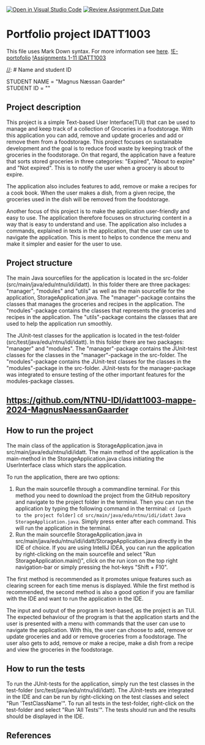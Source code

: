 [![Open in Visual Studio Code](https://classroom.github.com/assets/open-in-vscode-2e0aaae1b6195c2367325f4f02e2d04e9abb55f0b24a779b69b11b9e10269abc.svg)](https://classroom.github.com/online_ide?assignment_repo_id=16241657&assignment_repo_type=AssignmentRepo)
[![Review Assignment Due Date]([x]https://classroom.github.com/assets/deadline-readme-button-22041afd0340ce965d47ae6ef1cefeee28c7c493a6346c4f15d667ab976d596c.svg)](https://classroom.github.com/a/INcAwgxk)
# Portfolio project IDATT1003
This file uses Mark Down syntax. For more information see [here]([x]https://www.markdownguide.org/basic-syntax/).
[!E-portofolio](https://sites.google.com/view/magnusnaessangaarder/om-meg?authuser=0)
[!Assignments 1-11 IDATT1003](https://github.com/MagnusNaessanGaarder/IDATT1003_ProgrammeringOvinger)

[//]: # Name and student ID

STUDENT NAME = "Magnus Næssan Gaarder"  
STUDENT ID = ""

## Project description

This project is a simple Text-based User Interface(TUI) that can be used to manage and keep track of a collection of 
Groceries in a foodstorage. With this application you can add, remove and update groceries and add or remove them from 
a foodstorage. This project focuses on sustainable development and the goal is to reduce food waste by keeping track 
of the groceries in the foodstorage. On that regard, the application have a feature that sorts stored groceries in three 
categories: "Expired", "About to expire" and "Not expired". 
This is to notify the user when a grocery is about to expire.

The application also includes features to add, remove or make a recipes for a cook book. When the user makes a dish,
from a given recipe, the groceries used in the dish will be removed from the foodstorage.

Another focus of this project is to make the application user-friendly and easy to use. The application therefore 
focuses on structuring content in a way that is easy to understand and use. The application also includes a commands, 
explained in texts in the application, that the user can use to navigate the application. This is ment to helps to 
condence the menu and make it simpler and easier for the user to use.

## Project structure

The main Java sourcefiles for the application is located in the src-folder (src/main/java/edu/ntnu/idi/idatt).
In this folder there are three packages: "manager", "modules" and "utils" as well as the main sourcefile for the 
application, StorageApplication.java. 
The "manager"-package contains the classes that manages the groceries and recipes in the
application. The "modules"-package contains the classes that represents the groceries and recipes in the application.
The "utils"-package contains the classes that are used to help the application run smoothly.

The JUnit-test classes for the application is located in the test-folder (src/test/java/edu/ntnu/idi/idatt).
In this folder there are two packages: "manager" and "modules". The "manager"-package contains the JUnit-test classes
for the classes in the "manager"-package in the src-folder. The "modules"-package contains the JUnit-test classes for
the classes in the "modules"-package in the src-folder. JUnit-tests for the manager-package was integrated to ensure
testing of the other important features for the modules-package classes.

## https://github.com/NTNU-IDI/idatt1003-mappe-2024-MagnusNaessanGaarder

## How to run the project

The main class of the application is StorageApplication.java in src/main/java/edu/ntnu/idi/idatt.
The main method of the application is the main-method in the StorageApplication.java class initiating 
the UserInterface class which stars the application.

To run the application, there are two options:

1. Run the main sourcefile through a commandline terminal. For this method you need to download the project from
the GitHub repository and navigate to the project folder in the terminal. Then you can run the application by typing
the following command in the terminal:
```cd [path to the project folder]```
```cd src/main/java/edu/ntnu/idi/idatt```
```Java StorageApplication.java```.
Simply press enter after each command. This will run the application in the terminal.
2. Run the main sourcefile StorageApplication.java in src/main/java/edu/ntnu/idi/idatt/StorageApplication.java directly 
in the IDE of choice. If you are using IntelliJ IDEA, you can run the application by right-clicking on the main 
sourcefile and select "Run StorageApplication.main()", click on the run icon on the top right navigation-bar or 
simply pressing the hot-keys "Shift + F10".

The first method is recommended as it promotes unique features such as clearing screen for each time 
menus is displayed. While the first method is recommended, the second method is also a good option if you are
familiar with the IDE and want to run the application in the IDE.

The input and output of the program is text-based, as the project is an TUI. The expected behaviour of the program is that the application starts 
and the user is presented with a menu with commands that the user can use to navigate the application. With this, 
the user can choose to add, remove or update groceries and add or remove groceries from a foodstorage. The user also 
gets to add, remove or make a recipe, make a dish from a recipe and view the groceries in the foodstorage.


## How to run the tests

To run the JUnit-tests for the application, simply run the test classes in the test-folder 
(src/test/java/edu/ntnu/idi/idatt). The JUnit-tests are integrated in the IDE and can be run by right-clicking on the
test classes and select "Run 'TestClassName'". To run all tests in the test-folder, right-click on the test-folder and
select "Run 'All Tests'". The tests should run and the results should be displayed in the IDE.


## References

[//]: # (TODO: Include references here, if any. For example, if you have used code from the course book, include a reference to the chapter.
Or if you have used code from a website or other source, include a link to the source.)